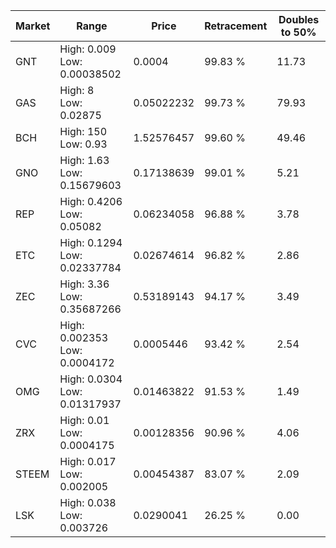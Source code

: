 | Market | Range | Price| Retracement | Doubles to 50% |
| --- | --- | --- | --- | --- |
| GNT | High: 0.009<br />Low: 0.00038502 | 0.0004 | 99.83 % | 11.73 |
| GAS | High: 8<br />Low: 0.02875 | 0.05022232 | 99.73 % | 79.93 |
| BCH | High: 150<br />Low: 0.93 | 1.52576457 | 99.60 % | 49.46 |
| GNO | High: 1.63<br />Low: 0.15679603 | 0.17138639 | 99.01 % | 5.21 |
| REP | High: 0.4206<br />Low: 0.05082 | 0.06234058 | 96.88 % | 3.78 |
| ETC | High: 0.1294<br />Low: 0.02337784 | 0.02674614 | 96.82 % | 2.86 |
| ZEC | High: 3.36<br />Low: 0.35687266 | 0.53189143 | 94.17 % | 3.49 |
| CVC | High: 0.002353<br />Low: 0.0004172 | 0.0005446 | 93.42 % | 2.54 |
| OMG | High: 0.0304<br />Low: 0.01317937 | 0.01463822 | 91.53 % | 1.49 |
| ZRX | High: 0.01<br />Low: 0.0004175 | 0.00128356 | 90.96 % | 4.06 |
| STEEM | High: 0.017<br />Low: 0.002005 | 0.00454387 | 83.07 % | 2.09 |
| LSK | High: 0.038<br />Low: 0.003726 | 0.0290041 | 26.25 % | 0.00 |

